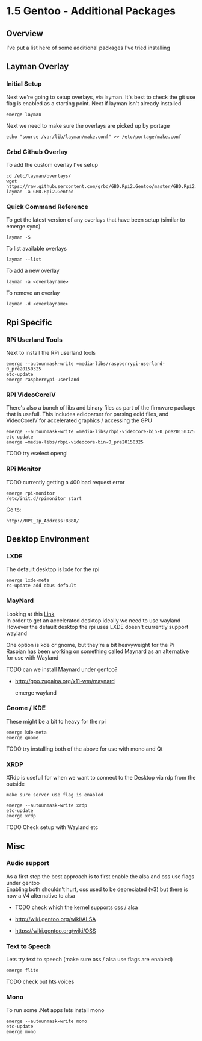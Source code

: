 # 1.5 Gentoo - Additional Packages

## Overview

I've put a list here of some additional packages I've tried installing

## Layman Overlay

### Initial Setup

Next we're going to setup overlays, via layman.
It's best to check the git use flag is enabled as a starting point.
Next if layman isn't already installed

    emerge layman

Next we need to make sure the overlays are picked up by portage

    echo "source /var/lib/layman/make.conf" >> /etc/portage/make.conf

### Grbd Github Overlay

To add the custom overlay I've setup

    cd /etc/layman/overlays/
    wget https://raw.githubusercontent.com/grbd/GBD.Rpi2.Gentoo/master/GBD.Rpi2.Gentoo.xml
    layman -a GBD.Rpi2.Gentoo

### Quick Command Reference

To get the latest version of any overlays that have been setup
(similar to emerge sync)

    layman -S

To list available overlays

    layman --list

To add a new overlay

    layman -a <overlayname>

To remove an overlay

    layman -d <overlayname>

## Rpi Specific

### RPi Userland Tools

Next to install the RPi userland tools

    emerge --autounmask-write =media-libs/raspberrypi-userland-0_pre20150325
    etc-update
    emerge raspberrypi-userland

### RPI VideoCoreIV

There's also a bunch of libs and binary files as part of the firmware package that is usefull.
This includes edidparser for parsing edid files, and VideoCoreIV for accelerated graphics / accessing the GPU

    emerge --autounmask-write =media-libs/rbpi-videocore-bin-0_pre20150325
    etc-update
    emerge =media-libs/rbpi-videocore-bin-0_pre20150325

TODO try eselect opengl

### RPi Monitor

TODO currently getting a 400 bad request error

    emerge rpi-monitor
    /etc/init.d/rpimonitor start

Go to:

    http://RPI_Ip_Address:8888/

## Desktop Environment

### LXDE

The default desktop is lxde for the rpi

    emerge lxde-meta
    rc-update add dbus default

### MayNard

Looking at this [Link](http://www.raspberrypi.org/preview-the-upcoming-maynard-desktop/) <br />
In order to get an accelerated desktop ideally we need to use wayland
However the default desktop the rpi uses LXDE doesn't currently support wayland

One option is kde or gnome, but they're a bit heavyweight for the Pi <br />
Raspian has been working on something called Maynard as an alternative for use with Wayland

TODO can we install Maynard under gentoo?

* http://gpo.zugaina.org/x11-wm/maynard

    emerge wayland

### Gnome / KDE

These might be a bit to heavy for the rpi

    emerge kde-meta
    emerge gnome

TODO try installing both of the above for use with mono and Qt

### XRDP

XRdp is usefull for when we want to connect to the Desktop via rdp from the outside

    make sure server use flag is enabled
    
    emerge --autounmask-write xrdp
    etc-update
    emerge xrdp

TODO Check setup with Wayland etc

## Misc

### Audio support

As a first step the best approach is to first enable the alsa and oss use flags under gentoo <br />
Enabling both shouldn't hurt, oss used to be depreciated (v3) but there is now a V4 alternative to alsa

* TODO check which the kernel supports oss / alsa

* http://wiki.gentoo.org/wiki/ALSA
* https://wiki.gentoo.org/wiki/OSS

### Text to Speech

Lets try text to speech (make sure oss / alsa use flags are enabled)

    emerge flite

TODO check out hts voices

### Mono

To run some .Net apps lets install mono

    emerge --autounmask-write mono
    etc-update
    emerge mono
